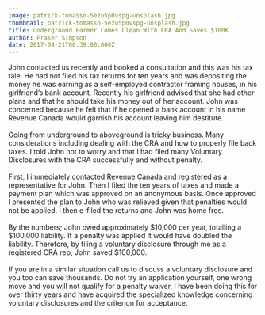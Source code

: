 ```yaml
---
image: patrick-tomasso-5ezu5p0vspg-unsplash.jpg
thumbnail: patrick-tomasso-5ezu5p0vspg-unsplash.jpg
title: Underground Farmer Comes Clean With CRA And Saves $100K
author: Fraser Simpson
date: 2017-04-21T00:39:00.000Z
---
```

John contacted us recently and booked a consultation and this was his tax tale. He had not filed his tax returns for ten years and was depositing the money he was earning as a self-employed contractor framing houses, in his girlfriend’s bank account. Recently his girlfriend advised that she had other plans and that he should take his money out of her account. John was concerned because he felt that if he opened a bank account in his name Revenue Canada would garnish his account leaving him destitute.\
\
Going from underground to aboveground is tricky business. Many considerations including dealing with the CRA and how to properly file back taxes. I told John not to worry and that I had filed many Voluntary Disclosures with the CRA successfully and without penalty.\
\
First, I immediately contacted Revenue Canada and registered as a representative for John. Then I filed the ten years of taxes and made a payment plan which was approved on an anonymous basis. Once approved I presented the plan to John who was relieved given that penalties would not be applied. I then e-filed the returns and John was home free.\
\
By the numbers; John owed approximately $10,000 per year, totalling a $100,000 liability. If a penalty was applied it would have doubled the liability. Therefore, by filing a voluntary disclosure through me as a registered CRA rep, John saved $100,000.\
\
If you are in a similar situation call us to discuss a voluntary disclosure and you too can save thousands. Do not try an application yourself, one wrong move and you will not qualify for a penalty waiver. I have been doing this for over thirty years and have acquired the specialized knowledge concerning voluntary disclosures and the criterion for acceptance.